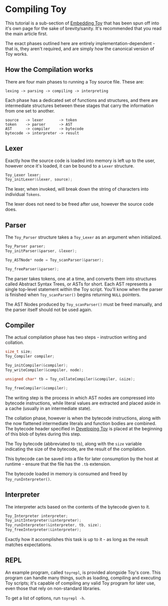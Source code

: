 # Compiling Toy

This tutorial is a sub-section of [Embedding Toy](deep-dive/embedding-toy) that has been spun off into it's own page for the sake of brevity/sanity. It's recommended that you read the main article first.

The exact phases outlined here are entirely implementation-dependent - that is, they aren't required, and are simply how the canonical version of Toy works.

## How the Compilation works

There are four main phases to running a Toy source file. These are:

```
lexing -> parsing -> compiling -> interpreting
```

Each phase has a dedicated set of functions and structures, and there are intermediate structures between these stages that carry the information from one set to another.

```
source   -> lexer       -> token
token    -> parser      -> AST
AST      -> compiler    -> bytecode
bytecode -> interpreter -> result
```

## Lexer

Exactly how the source code is loaded into memory is left up to the user, however once it's loaded, it can be bound to a `Lexer` structure.

```c
Toy_Lexer lexer;
Toy_initLexer(&lexer, source);
```

The lexer, when invoked, will break down the string of characters into individual `Tokens`.

The lexer does not need to be freed after use, however the source code does.

## Parser

The `Toy_Parser` structure takes a `Toy_Lexer` as an argument when initialized.

```c
Toy_Parser parser; 
Toy_initParser(&parser, &lexer);

Toy_ASTNode* node = Toy_scanParser(&parser);

Toy_freeParser(&parser);
```

The parser takes tokens, one at a time, and converts them into structures called Abstract Syntax Trees, or ASTs for short. Each AST represents a single top-level statement within the Toy script. You'll know when the parser is finished when `Toy_scanParser()` begins returning `NULL` pointers.

The AST Nodes produced by `Toy_scanParser()` must be freed manually, and the parser itself should not be used again.

## Compiler

The actual compilation phase has two steps - instruction writing and collation.

```c
size_t size;
Toy_Compiler compiler;

Toy_initCompiler(&compiler);
Toy_writeCompiler(&compiler, node);

unsigned char* tb = Toy_collateCompiler(&compiler, &size);

Toy_freeCompiler(&compiler);
```

The writing step is the process in which AST nodes are compressed into bytecode instructions, while literal values are extracted and placed aside in a cache (usually in an intermediate state).

The collation phase, however is when the bytecode instructions, along with the now flattened intermediate literals and function bodies are combined. The bytecode header specified in [Developing Toy](developing-toy) is placed at the beginning of this blob of bytes during this step.

The Toy bytecode (abbreviated to `tb`), along with the `size` variable indicating the size of the bytecode, are the result of the compilation.

This bytecode can be saved into a file for later consumption by the host at runtime - ensure that the file has the `.tb` extension.

The bytecode loaded in memory is consumed and freed by `Toy_runInterpreter()`.

## Interpreter

The interpreter acts based on the contents of the bytecode given to it.

```c
Toy_Interpreter interpreter;
Toy_initInterpreter(&interpreter);
Toy_runInterpreter(&interpreter, tb, size);
Toy_freeInterpreter(&interpreter);
```

Exactly how it accomplishes this task is up to it - as long as the result matches expectations.

## REPL

An example program, called `toyrepl`, is provided alongside Toy's core. This program can handle many things, such as loading, compiling and executing Toy scripts; it's capable of compiling any valid Toy program for later use, even those that rely on non-standard libraries.

To get a list of options, run `toyrepl -h`.

